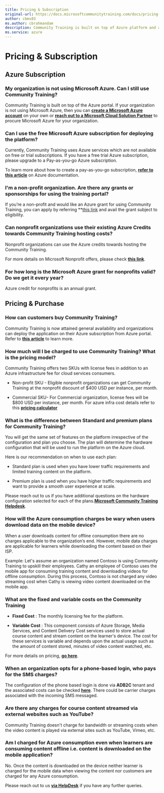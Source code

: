```yaml
---
title: Pricing & Subscription
original-url: https://docs.microsoftcommunitytraining.com/docs/pricing-subscription
author: cbms03
ms.author: cbrahmandam
description: Community Training is built on top of Azure platform and available only on the Azure portal.
ms.service: azure
---
```


# Pricing & Subscription

## Azure Subscription

### My organization is not using Microsoft Azure. Can I still use Community Training?

Community Training is built on top of the Azure portal.
If your organization is not using Microsoft Azure, then you can [**create a Microsoft Azure account**](https://azure.microsoft.com/) on your own or [**reach out to a Microsoft Cloud Solution Partner**](https://partner.microsoft.com/membership/cloud-solution-provider/find-a-provider) to procure Microsoft Azure for your organization.

### Can I use the free Microsoft Azure subscription for deploying the platform?

Currently, Community Training uses Azure services which are not available on free or trial subscriptions. If you have a free trial Azure subscription, please upgrade to a Pay-as-you-go Azure subscription.

To learn more about how to create a pay-as-you-go subscription, [**refer to this article**](https://azure.microsoft.com/pricing/purchase-options/pay-as-you-go/) on Azure documentation.

### I'm a non-profit organization. Are there any grants or sponsorships for using the training portal?

If you’re a non-profit and would like an Azure grant for using Community Training, you can apply by referring **[this link](https://www.microsoft.com/nonprofits/eligibility?activetab=pivot1:primaryr4**) and avail the grant subject to eligibility.

### Can nonprofit organizations use their existing Azure Credits towards Community Training hosting costs?

Nonprofit organizations can use the Azure credits towards hosting the Community Training.

For more details on Microsoft Nonprofit offers, please check  [**this link**](https://nonprofit.microsoft.com/register).
  

### For how long is the Microsoft Azure grant for nonprofits valid? Do we get it every year?

Azure credit for nonprofits is an annual grant.


## Pricing & Purchase

### How can customers buy Community Training?

Community Training is now attained general availability and organizations can deploy the application on their Azure subscription from  Azure portal. Refer to **[this article](../infrastructure-management/install-your-platform-instance/installation-overview.md)**  to learn more.

### How much will I be charged to use Community Training? What is the pricing model?

Community Training offers two SKUs with license fees in addition to an Azure infrastructure fee for cloud services consumers.
* Non-profit SKU - Eligible nonprofit organizations can get Community Training at the nonprofit discount of $400 USD per instance, per month.

* Commercial SKU- For Commercial organization, license fees will be  $800 USD per instance, per month.
For azure infra cost details refer to this [**pricing calculator**](https://communitytraining.microsoft.com/pricing/)

### What is the difference between Standard and premium plans for Community Training?

You will get the same set of features on the platform irrespective of the configuration and plan you choose. The plan will determine the hardware configuration that will be used to run the platform on the Azure cloud.  

Here is our recommendation on when to use each plan:

* Standard plan is used when you have lower traffic requirements and limited training content on the platform. 

* Premium plan is used when you have higher traffic requirements and want to provide a smooth user experience at scale. 

Please reach out to us if you have additional questions on the hardware configuration selected for each of the plans.[**Microsoft Community Training Helpdesk**](https://aka.ms/cthelpdesk).

<!--
Note  : HIDING THIS AS THE QUESTION IS ANSWERED IN THE QUESTION ABOVE

### Will I be charged a license fee for Community Training in the future?

Community Training is in public preview right now. Currently, there are no plans to charge any licensing fee for the solution to existing or new customers.
-->
### How will the Azure consumption charges be wary when users download data on the mobile device?

When a user downloads content for offline consumption there are no charges applicable to the organization’s end. However, mobile data charges are applicable for learners while downloading the content based on their ISP.

Example: Let's assume an organization named Contoso is using  Community Training to upskill their employees. Cathy an employee of Contoso uses the mobile app for consuming training content and downloading videos for offline consumption. During this process, Contoso is not charged any video streaming cost when Cathy is viewing video content downloaded on the mobile app.

### What are the fixed and variable costs on the Community Training


* **Fixed Cost** :  The monthly licensing fee for the platform. 

* **Variable Cost** : This component consists of Azure Storage, Media Services, and Content Delivery Cost services used to store actual course content and stream content on the learner's device. The cost for these services is variable and depends upon the actual usage such as the amount of content stored, minutes of video content watched, etc.

For more details on pricing, [**go here**](https://communitytraining.microsoft.com/pricing/).

### When an organization opts for a phone-based login, who pays for the SMS charges?

The configuration of the phone based login is done via **ADB2C** tenant and the associated costs can be checked [**here**](https://azure.microsoft.com/pricing/details/active-directory-external-identities/#resources).  There could be carrier charges associated with the incoming SMS messaged.

### Are there any charges for course content streamed via external websites such as YouTube?

Community Training doesn't charge for bandwidth or streaming costs when the video content is played via external sites such as YouTube, Vimeo, etc.  

### Am I charged for Azure consumption even when learners are consuming content offline i.e. content is downloaded on the mobile application?

No. Once the content is downloaded on the device neither learner is charged for the mobile data when viewing the content nor customers are charged for any Azure consumption.


Please reach out to us [**via HelpDesk**](https://aka.ms/cthelpdesk) if you have any further queries.